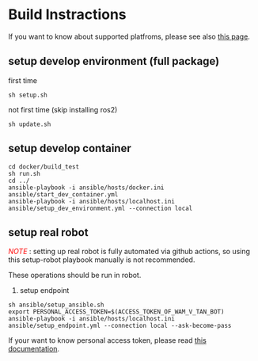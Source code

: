 # Build Instractions

If you want to know about supported platfroms, please see also [this page](supported_platforms.md).

## setup develop environment (full package)

first time
```shell
sh setup.sh
```

not first time (skip installing ros2)
```shell
sh update.sh
```

## setup develop container

```
cd docker/build_test
sh run.sh
cd ../
ansible-playbook -i ansible/hosts/docker.ini ansible/start_dev_container.yml
ansible-playbook -i ansible/hosts/localhost.ini ansible/setup_dev_environment.yml --connection local
```

## setup real robot

<span style="color: red; ">_NOTE_</span> : setting up real robot is fully automated via github actions, so using this setup-robot playbook manually is not recommended.

These operations should be run in robot.  
1. setup endpoint
```
sh ansible/setup_ansible.sh
export PERSONAL_ACCESS_TOKEN=$(ACCESS_TOKEN_OF_WAM_V_TAN_BOT)
ansible-playbook -i ansible/hosts/localhost.ini ansible/setup_endpoint.yml --connection local --ask-become-pass
```

If your want to know personal access token, please read [this documentation](https://docs.github.com/en/github/authenticating-to-github/keeping-your-account-and-data-secure/creating-a-personal-access-token).
